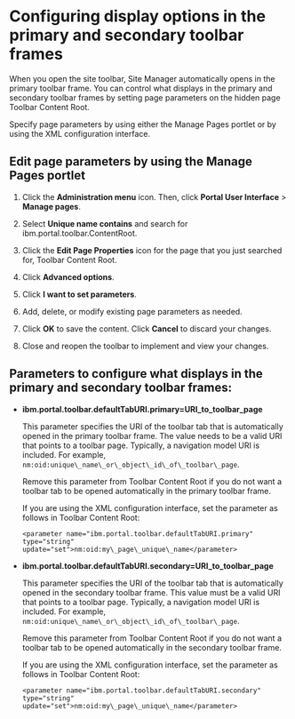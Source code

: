 # Configuring display options in the primary and secondary toolbar frames

When you open the site toolbar, Site Manager automatically opens in the primary toolbar frame. You can control what displays in the primary and secondary toolbar frames by setting page parameters on the hidden page Toolbar Content Root.

Specify page parameters by using either the Manage Pages portlet or by using the XML configuration interface.


## Edit page parameters by using the Manage Pages portlet

1.  Click the **Administration menu** icon. Then, click **Portal User Interface** \> **Manage pages**.

2.  Select **Unique name contains** and search for ibm.portal.toolbar.ContentRoot.

3.  Click the **Edit Page Properties** icon for the page that you just searched for, Toolbar Content Root.

4.  Click **Advanced options**.

5.  Click **I want to set parameters**.

6.  Add, delete, or modify existing page parameters as needed.

7.  Click **OK** to save the content. Click **Cancel** to discard your changes.

8.  Close and reopen the toolbar to implement and view your changes.


## Parameters to configure what displays in the primary and secondary toolbar frames:

-   **ibm.portal.toolbar.defaultTabURI.primary=URI\_to\_toolbar\_page**

    This parameter specifies the URI of the toolbar tab that is automatically opened in the primary toolbar frame. The value needs to be a valid URI that points to a toolbar page. Typically, a navigation model URI is included. For example, `nm:oid:unique\_name\_or\_object\_id\_of\_toolbar\_page`.

    Remove this parameter from Toolbar Content Root if you do not want a toolbar tab to be opened automatically in the primary toolbar frame.

    If you are using the XML configuration interface, set the parameter as follows in Toolbar Content Root:

    ```
    <parameter name="ibm.portal.toolbar.defaultTabURI.primary" type="string"
    update="set">nm:oid:my\_page\_unique\_name</parameter>
    ```

-   **ibm.portal.toolbar.defaultTabURI.secondary=URI\_to\_toolbar\_page**

    This parameter specifies the URI of the toolbar tab that is automatically opened in the secondary toolbar frame. This value must be a valid URI that points to a toolbar page. Typically, a navigation model URI is included. For example, `nm:oid:unique\_name\_or\_object\_id\_of\_toolbar\_page`.

    Remove this parameter from Toolbar Content Root if you do not want a toolbar tab to be opened automatically in the secondary toolbar frame.

    If you are using the XML configuration interface, set the parameter as follows in Toolbar Content Root:

    ```
    <parameter name="ibm.portal.toolbar.defaultTabURI.secondary" type="string"
    update="set">nm:oid:my\_page\_unique\_name</parameter>
    ```


